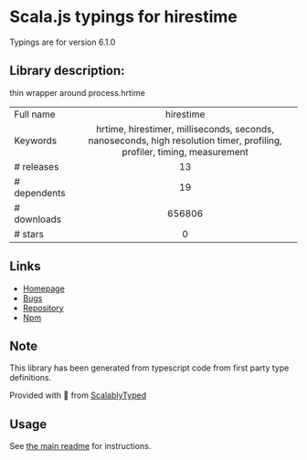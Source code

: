 
# Scala.js typings for hirestime

Typings are for version 6.1.0

## Library description:
thin wrapper around process.hrtime

|                    |                 |
| ------------------ | :-------------: |
| Full name          | hirestime |
| Keywords           | hrtime, hirestimer, milliseconds, seconds, nanoseconds, high resolution timer, profiling, profiler, timing, measurement |
| # releases         | 13 |
| # dependents       | 19 |
| # downloads        | 656806 |
| # stars            | 0 |

## Links
- [Homepage](https://github.com/seriousManual/hirestime#readme)
- [Bugs](https://github.com/seriousManual/hirestime/issues)
- [Repository](https://github.com/seriousManual/hirestime)
- [Npm](https://www.npmjs.com/package/hirestime)
    


## Note
This library has been generated from typescript code from first party type definitions.

Provided with :purple_heart: from [ScalablyTyped](https://github.com/oyvindberg/ScalablyTyped)

## Usage
See [the main readme](../../readme.md) for instructions.


